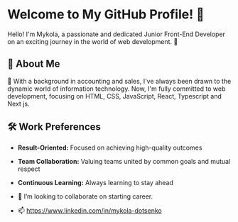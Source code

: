 # Welcome to My GitHub Profile! 👋

Hello! I'm Mykola, a passionate and dedicated Junior Front-End Developer on an exciting journey in the world of web development. 🚀

## 🌟 About Me

🌱 With a background in accounting and sales, I've always been drawn to the dynamic world of information technology. Now, I'm fully committed to web development, focusing on HTML, CSS, JavaScript, React, Typescript and Next js. 

## 🛠️ Work Preferences

- **Result-Oriented:** Focused on achieving high-quality outcomes
- **Team Collaboration:** Valuing teams united by common goals and mutual respect
- **Continuous Learning:** Always learning to stay ahead
  
- 💞️ I’m looking to collaborate on starting career. 
- 📫 https://www.linkedin.com/in/mykola-dotsenko
